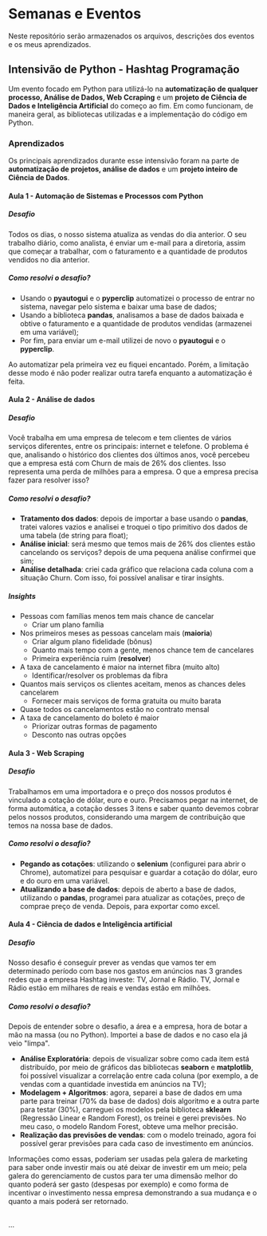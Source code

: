 # Semanas e Eventos
Neste repositório serão armazenados os arquivos, descrições dos eventos e os meus aprendizados.

## Intensivão de Python - Hashtag Programação
Um evento focado em Python para utilizá-lo na **automatização de qualquer processo, Análise de Dados, Web Ccraping** e um **projeto de Ciência de Dados e Inteligência Artificial** do começo ao fim. Em como funcionam, de maneira geral, as bibliotecas utilizadas e a implementação do código em Python. 

### Aprendizados
Os principais aprendizados durante esse intensivão foram na parte de **automatização de projetos, análise de dados** e um **projeto inteiro de Ciência de Dados**.
#### Aula 1 - **Automação de Sistemas e Processos com Python**
##### Desafio
Todos os dias, o nosso sistema atualiza as vendas do dia anterior. O seu trabalho diário, como analista, é enviar um e-mail para a diretoria, assim que começar a trabalhar, com o faturamento e a quantidade de produtos vendidos no dia anterior.
##### Como resolvi o desafio?
- Usando o **pyautogui** e o **pyperclip** automatizei o processo de entrar no sistema, navegar pelo sistema e baixar uma base de dados;
- Usando a biblioteca **pandas**, analisamos a base de dados baixada e obtive o faturamento e a quantidade de produtos vendidas (armazenei em uma variável);
- Por fim, para enviar um e-mail utilizei de novo o **pyautogui** e o **pyperclip**.

Ao automatizar pela primeira vez eu fiquei encantado. Porém, a limitação desse modo é não poder realizar outra tarefa enquanto a automatização é feita.

#### Aula 2 - **Análise de dados**
##### Desafio
Você trabalha em uma empresa de telecom e tem clientes de vários serviços diferentes, entre os principais: internet e telefone. O problema é que, analisando o histórico dos clientes dos últimos anos, você percebeu que a empresa está com Churn de mais de 26% dos clientes. Isso representa uma perda de milhões para a empresa. O que a empresa precisa fazer para resolver isso?
##### Como resolvi o desafio?
- **Tratamento dos dados**: depois de importar a base usando o **pandas**, tratei valores vazios e analisei e troquei o tipo primitivo dos dados de uma tabela (de string para float);
- **Análise inicial**: será mesmo que temos mais de 26% dos clientes estão cancelando os serviços? depois de uma pequena análise confirmei que sim;
- **Análise detalhada**: criei cada gráfico que relaciona cada coluna com a situação Churn. Com isso, foi possível analisar e tirar insights.
##### Insights
- Pessoas com famílias menos tem mais chance de cancelar
    - Criar um plano família
- Nos primeiros meses as pessoas cancelam mais (**maioria**)
    - Criar algum plano fidelidade (bônus)
    - Quanto mais tempo com a gente, menos chance tem de cancelares
    - Primeira experiência ruim (**resolver**)
- A taxa de cancelamento é maior na internet fibra (muito alto)
    - Identificar/resolver os problemas da fibra
- Quantos mais serviços os clientes aceitam, menos as chances deles cancelarem
    - Fornecer mais serviços de forma gratuita ou muito barata
- Quase todos os cancelamentos estão no contrato mensal
- A taxa de cancelamento do boleto é maior
    - Priorizar outras formas de pagamento
    - Desconto nas outras opções

#### Aula 3 - **Web Scraping**
##### Desafio
Trabalhamos em uma importadora e o preço dos nossos produtos é vinculado a cotação de dólar, euro e ouro. Precisamos pegar na internet, de forma automática, a cotação desses 3 itens e saber quanto devemos cobrar pelos nossos produtos, considerando uma margem de contribuição que temos na nossa base de dados.
##### Como resolvi o desafio?
- **Pegando as cotações**: utilizando o **selenium** (configurei para abrir o Chrome), automatizei para pesquisar e guardar a cotação do dólar, euro e do ouro em uma variável.
- **Atualizando a base de dados**: depois de aberto a base de dados, utilizando o **pandas**, programei para atualizar as cotações, preço de comprae preço de venda. Depois, para exportar como excel.

#### Aula 4 - **Ciência de dados e Inteligência artificial**
##### Desafio
Nosso desafio é conseguir prever as vendas que vamos ter em determinado período com base nos gastos em anúncios nas 3 grandes redes que a empresa Hashtag investe: TV, Jornal e Rádio. TV, Jornal e Rádio estão em milhares de reais e vendas estão em milhões.
##### Como resolvi o desafio?
Depois de entender sobre o desafio, a área e a empresa, hora de botar a mão na massa (ou no Python). Importei a base de dados e no caso ela já veio "limpa".
- **Análise Exploratória**: depois de visualizar sobre como cada item está distribuído, por meio de gráficos das bibliotecas **seaborn** e **matplotlib**, foi possível visualizar a correlação entre cada coluna (por exemplo, a de vendas com a quantidade investida em anúncios na TV);
- **Modelagem + Algoritmos**: agora, separei a base de dados em uma parte para treinar (70% da base de dados) dois algoritmo e a outra parte para testar (30%), carreguei os modelos pela biblioteca **sklearn** (Regressão Linear e Random Forest), os treinei e gerei previsões. No meu caso, o modelo Random Forest, obteve uma melhor precisão.
- **Realização das previsões de vendas**: com o modelo treinado, agora foi possível gerar previsões para cada caso de investimento em anúncios.

Informações como essas, poderiam ser usadas pela galera de marketing para saber onde investir mais ou até deixar de investir em um meio; pela galera do gerenciamento de custos para ter uma dimensão melhor do quanto poderá ser gasto (despesas por exemplo) e como forma de incentivar o investimento nessa empresa demonstrando a sua mudança e o quanto a mais poderá ser retornado.

##
...
